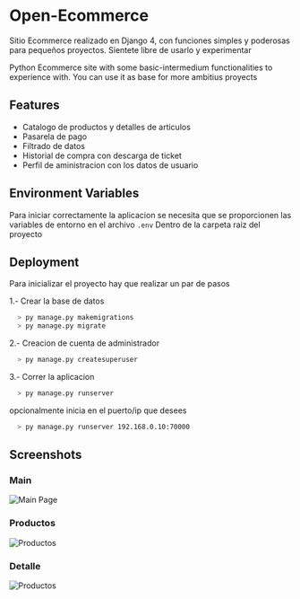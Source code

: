 # Open-Ecommerce
Sitio Ecommerce realizado en Django 4, con funciones simples y poderosas para pequeños proyectos. Sientete libre de usarlo y experimentar

Python Ecommerce site with some basic-intermedium functionalities to experience with. You can use it as base for more ambitius proyects






## Features

- Catalogo de productos y detalles de articulos
- Pasarela de pago
- Filtrado de datos
- Historial de compra con descarga de ticket
- Perfil de aministracion con los datos de usuario


## Environment Variables

Para iniciar correctamente la aplicacion se necesita que se proporcionen las variables de entorno en el archivo `.env` Dentro de la carpeta raiz del proyecto

## Deployment

Para inicializar el proyecto hay que realizar un par de pasos

1.- Crear la base de datos

```bash
  > py manage.py makemigrations
  > py manage.py migrate
```
2.- Creacion de cuenta de administrador

```bash
  > py manage.py createsuperuser
```
3.- Correr la aplicacion
```bash
  > py manage.py runserver
```
opcionalmente inicia en el puerto/ip que desees
```bash
  > py manage.py runserver 192.168.0.10:70000
```

## Screenshots
### Main
![Main Page](https://1drv.ms/i/s!ApWHidi6zWHjimqibb6lr4zrfSW8?e=E8OnJx)
### Productos
![Productos](https://1drv.ms/i/s!ApWHidi6zWHjimtC9EXlghRumGxb?e=PEmEu2)
### Detalle
![Productos](https://1drv.ms/i/s!ApWHidi6zWHjimjINL4MoEstuGsr?e=8rYeNt)
